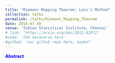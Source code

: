 ```yaml
---
title: "Riemann Mapping Theorem: Levi's Method"
collection: talks
permalink: /talks/Riemann_Mapping_Theorem
date: 2016-07-30
venue: 'Indian Statistical Institute, Chennai'
# link: "https://arxiv.org/abs/2011.02972"
#code: 'ISA dataverse here'
#github: 'our github repo here, maybe?
---
```

<strong style = "color:blue">Abstract</strong>
> 

